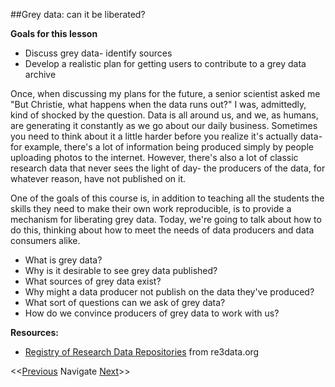 ##Grey data: can it be liberated?

**Goals for this lesson**

* Discuss grey data- identify sources
* Develop a realistic plan for getting users to contribute to a grey data archive

Once, when discussing my plans for the future, a senior scientist asked me "But Christie, what happens when the data runs out?" I was, admittedly, kind of shocked by the question. Data is all around us, and we, as humans, are generating it constantly as we go about our daily business. Sometimes you need to think about it a little harder before you realize it's actually data- for example, there's a lot of information being produced simply by people uploading photos to the internet. However, there's also a lot of classic research data that never sees the light of day- the producers of the data, for whatever reason, have not published on it.

One of the goals of this course is, in addition to teaching all the students the skills they need to make their own work reproducible, is to provide a mechanism for liberating grey data. Today, we're going to talk about how to do this, thinking about how to meet the needs of data producers and data consumers alike.

* What is grey data?
* Why is it desirable to see grey data published?
* What sources of grey data exist?
* Why might a data producer not publish on the data they've produced?
* What sort of questions can we ask of grey data?
* How do we convince producers of grey data to work with us?


**Resources:**

* [Registry of Research Data Repositories](http://www.re3data.org/) from re3data.org


<<[Previous](https://github.com/cbahlai/OSRR_course/blob/master/06_data.cleaning.md)  Navigate [Next](https://github.com/cbahlai/OSRR_course/blob/master/08_intro_to_R.md)>>

